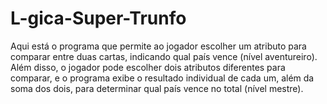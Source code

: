 # L-gica-Super-Trunfo

Aqui está o programa que permite ao jogador escolher um atributo para comparar entre duas cartas, indicando qual país vence (nível aventureiro). Além disso, o jogador pode escolher dois atributos diferentes para comparar, e o programa exibe o resultado individual de cada um, além da soma dos dois, para determinar qual país vence no total (nível mestre).
